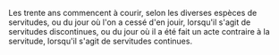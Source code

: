   
 Les trente ans commencent à courir, selon les diverses espèces de servitudes, ou du jour où l'on a cessé d'en jouir, lorsqu'il s'agit de servitudes discontinues, ou du jour où il a été fait un acte contraire à la servitude, lorsqu'il s'agit de servitudes continues.  

  
